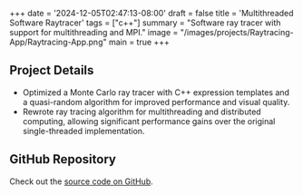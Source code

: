 +++
date = '2024-12-05T02:47:13-08:00'
draft = false
title = 'Multithreaded Software Raytracer'
tags = ["c++"]
summary = "Software ray tracer with support for multithreading and MPI."
image = "/images/projects/Raytracing-App/Raytracing-App.png"
main = true
+++

## Project Details

- Optimized a Monte Carlo ray tracer with C++ expression templates and a quasi-random algorithm for improved performance and visual quality.
- Rewrote ray tracing algorithm for multithreading and distributed computing, allowing significant performance gains over the original single-threaded implementation.

## GitHub Repository

Check out the [source code on GitHub](https://github.com/Lingo56/mpi-raytrace).
